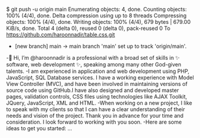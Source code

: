 $ git push -u origin main
Enumerating objects: 4, done.
Counting objects: 100% (4/4), done.
Delta compression using up to 8 threads
Compressing objects: 100% (4/4), done.
Writing objects: 100% (4/4), 679 bytes | 679.00 KiB/s, done.
Total 4 (delta 0), reused 0 (delta 0), pack-reused 0
To https://github.com/haroonnadir/table.css.git
 * [new branch]      main -> main
branch 'main' set up to track 'origin/main'.

-👋 Hi, I’m @haroonnadir is a professional with a broad set of skills in ✨ software, web development ✨, speaking among many other God-given talents.
-I am experienced in application and web development using PHP, JavaScript, SQL Database services. I have a working experience with Model View Controller (MVC), and have been involved in maintaining versions of source code using GitHub.I have also designed and developed master pages, validation controls, CSS files using technologies like AJAX Toolkit, JQuery, JavaScript, XML and HTML. -When working on a new project, I like to speak with my clients so that I can have a clear understanding of their needs and vision of the project. Thank you in advance for your time and consideration. I look forward to working with you soon. -Here are some ideas to get you started:
...
